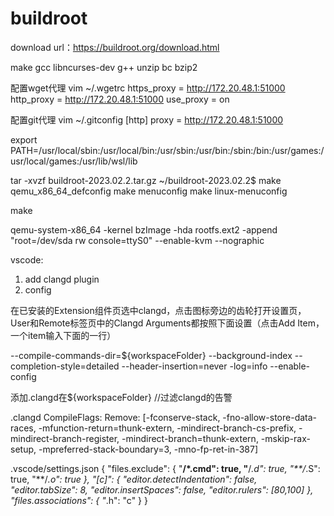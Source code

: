 # buildroot 

download url：https://buildroot.org/download.html

make gcc libncurses-dev  g++ unzip bc bzip2


配置wget代理
vim ~/.wgetrc
https_proxy = http://172.20.48.1:51000
http_proxy = http://172.20.48.1:51000
use_proxy = on

配置git代理
vim ~/.gitconfig
[http]
        proxy = http://172.20.48.1:51000


export PATH=/usr/local/sbin:/usr/local/bin:/usr/sbin:/usr/bin:/sbin:/bin:/usr/games:/usr/local/games:/usr/lib/wsl/lib

tar -xvzf buildroot-2023.02.2.tar.gz
~/buildroot-2023.02.2$ 
make qemu_x86_64_defconfig
make menuconfig
make linux-menuconfig

make


qemu-system-x86_64 -kernel bzImage -hda rootfs.ext2 -append "root=/dev/sda rw console=ttyS0" --enable-kvm --nographic 



vscode: 
1. add clangd plugin
2. config 

在已安装的Extension组件页选中clangd，点击图标旁边的齿轮打开设置页，User和Remote标签页中的Clangd Arguments都按照下面设置（点击Add Item，一个item输入下面的一行）

--compile-commands-dir=${workspaceFolder}
--background-index
--completion-style=detailed
--header-insertion=never
-log=info
--enable-config

添加.clangd在${workspaceFolder} //过滤clangd的告警


.clangd
CompileFlags:
  Remove: [-fconserve-stack, -fno-allow-store-data-races, -mfunction-return=thunk-extern, -mindirect-branch-cs-prefix, -mindirect-branch-register, -mindirect-branch=thunk-extern, -mskip-rax-setup, -mpreferred-stack-boundary=3, -mno-fp-ret-in-387]


.vscode/settings.json
{
    "files.exclude": {
        "**/*.cmd": true,
        "**/*.d": true,
        "**/*.S": true,
        "**/*.o": true
    },
    "[c]": {
        "editor.detectIndentation": false,
        "editor.tabSize": 8,
        "editor.insertSpaces": false,
        "editor.rulers": [80,100]
    },
    "files.associations": {
        "*.h": "c"
    }
}